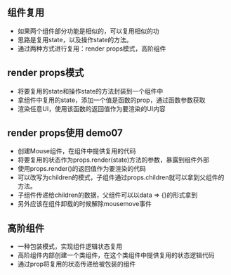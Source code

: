 ## 组件复用
- 如果两个组件部分功能是相似的，可以复用相似的功
- 思路是复用state，以及操作state的方法。
- 通过两种方式进行复用：render props模式，高阶组件

## render props模式
- 将要复用的state和操作state的方法封装到一个组件中
- 拿组件中复用的state，添加一个值是函数的prop，通过函数参数获取
- 渲染任意UI，使用该函数的返回值作为要渲染的UI内容

## render props使用 demo07
- 创建Mouse组件，在组件中提供复用的代码
- 将要复用的状态作为props.render(state)方法的参数，暴露到组件外部
- 使用props.render()的返回值作为要渲染的代码
- 可以改写为children的模式，子组件通过props.children就可以拿到父组件的方法。
- 子组件传递给children的数据，父组件可以以data => {}的形式拿到
- 另外应该在组件卸载的时候解除mousemove事件

## 高阶组件
- 一种包装模式，实现组件逻辑状态复用
- 高阶组件内部创建一个类组件，在这个类组件中提供复用的状态逻辑代码
- 通过prop将复用的状态传递给被包装的组件